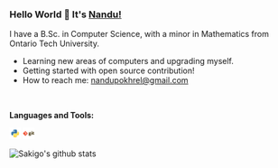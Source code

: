 ### Hello World 👋 It's [Nandu!](https://nanduu04.github.io/nanduu04/)

I have a B.Sc. in Computer Science, with a minor in Mathematics from Ontario Tech University.

- Learning new areas of computers and upgrading myself. 
- Getting started with open source contribution!
- How to reach me: nandupokhrel@gmail.com 


<!-- 
<a href="https://twitter.com/nandupokhrel">
<img align="left" alt="Nandu p | Twitter" width="22px" src="https://cdn.jsdelivr.net/npm/simple-icons@v3/icons/twitter.svg" />
</a>
<a href="https://www.linkedin.com/in/nandupokhrel/">
<img align="left" alt="Nandu P" width="22px" src="https://cdn.jsdelivr.net/npm/simple-icons@v3/icons/linkedin.svg" />
</a>
<a href="https://medium.com/@saketprag322">
<img align="left" alt="Saket Prag" width="22px" src="https://cdn.jsdelivr.net/npm/simple-icons@v3/icons/medium.svg" />
</a>
<a href="https://www.instagram.com/sakigo_09/">
<img align="left" alt="Saket Prag" width="22px" src="https://cdn.jsdelivr.net/npm/simple-icons@v3/icons/instagram.svg" />
</a>
<a href="https://www.youtube.com/watch?v=eXlaZbQ0TiY&t=3s">
<img align="left" alt="Saket Prag | Twitter" width="22px" src="https://cdn.jsdelivr.net/npm/simple-icons@v3/icons/youtube.svg" />
</a> 
<br />
-->
<br />

**Languages and Tools:**


<code><img height="20" src="https://raw.githubusercontent.com/github/explore/80688e429a7d4ef2fca1e82350fe8e3517d3494d/topics/python/python.png"></code>
<code><img height="20" src="https://raw.githubusercontent.com/github/explore/80688e429a7d4ef2fca1e82350fe8e3517d3494d/topics/git/git.png"></code>

![Sakigo's github stats](https://github-readme-stats.vercel.app/api?username=nanduu04&show_icons=true&hide_border=true)
